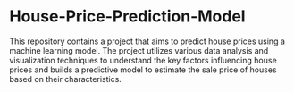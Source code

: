 # House-Price-Prediction-Model
This repository contains a project that aims to predict house prices using a machine learning model. The project utilizes various data analysis and visualization techniques to understand the key factors influencing house prices and builds a predictive model to estimate the sale price of houses based on their characteristics.
